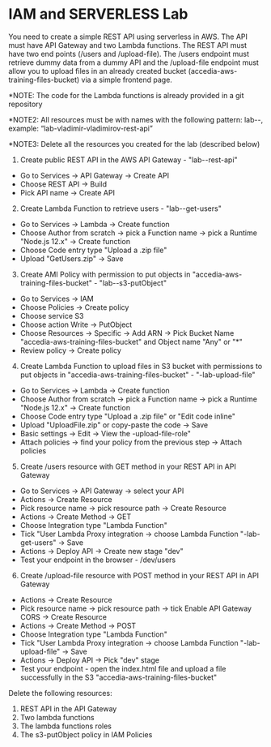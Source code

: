 # IAM and SERVERLESS Lab

You need to create a simple REST API using serverless in AWS. The API must have API Gateway and two Lambda functions. The REST API must have two end points (/users and /upload-file). The /users endpoint must retrieve dummy data from a dummy API and the /upload-file endpoint must allow you to upload files in an already created bucket (accedia-aws-training-files-bucket) via a simple frontend page.

*NOTE: The code for the Lambda functions is already provided in a git repository

*NOTE2: All resources must be with names with the following pattern: lab-<your-name>-<name-of-resource>, example: “lab-vladimir-vladimirov-rest-api”

*NOTE3: Delete all the resources you created for the lab (described below)

1. Create public REST API in the AWS API Gateway - "lab-<your-name>-rest-api"
  - Go to Services -> API Gateway -> Create API
  - Choose REST API -> Build
  - Pick API name -> Create API
2. Create Lambda Function to retrieve users - "lab-<your-name>-get-users"
  - Go to Services -> Lambda -> Create function
  - Choose Author from scratch -> pick a Function name -> pick a Runtime "Node.js 12.x" -> Create function
  - Choose Code entry type "Upload a .zip file"
  - Upload "GetUsers.zip" -> Save
3. Create AMI Policy with permission to put objects in "accedia-aws-training-files-bucket" - "lab-<your-name>-s3-putObject"
  - Go to Services -> IAM
  - Choose Policies -> Create policy
  - Choose service S3
  - Choose action Write -> PutObject
  - Choose Resources -> Specific -> Add ARN -> Pick Bucket Name "accedia-aws-training-files-bucket" and Object name "Any" or "*"
  - Review policy -> Create policy
4. Create Lambda Function to upload files in S3 bucket with permissions to put objects in "accedia-aws-training-files-bucket" - "<your-name>-lab-upload-file"
  - Go to Services -> Lambda -> Create function
  - Choose Author from scratch -> pick a Function name -> pick a Runtime "Node.js 12.x" -> Create function
  - Choose Code entry type "Upload a .zip file" or "Edit code inline"
  - Upload "UploadFile.zip" or copy-paste the code -> Save
  - Basic settings -> Edit -> View the <your-name>-upload-file-role"
  - Attach policies -> find your policy from the previous step -> Attach policies
5. Create /users resource with GET method in your REST API in API Gateway
  - Go to Services -> API Gateway -> select your API
  - Actions -> Create Resource
  - Pick resource name -> pick resource path -> Create Resource
  - Actions -> Create Method -> GET
  - Choose Integration type "Lambda Function"
  - Tick "User Lambda Proxy integration -> choose Lambda Function "<your-name>-lab-get-users" -> Save
  - Actions -> Deploy API -> Create new stage "dev"
  - Test your endpoint in the browser - <your-api-url>/dev/users
6. Create /upload-file resource with POST method in your REST API in API Gateway
  - Actions -> Create Resource
  - Pick resource name -> pick resource path -> tick Enable API Gateway CORS -> Create Resource
  - Actions -> Create Method -> POST
  - Choose Integration type "Lambda Function"
  - Tick "User Lambda Proxy integration -> choose Lambda Function "<your-name>-lab-upload-file" -> Save
  - Actions -> Deploy API -> Pick "dev" stage
  - Test your endpoint - open the index.html file and upload a file successfully in the S3 "accedia-aws-training-files-bucket"

Delete the following resources:

1. REST API in the API Gateway
2. Two lambda functions
3. The lambda functions roles
4. The s3-putObject policy in IAM Policies
